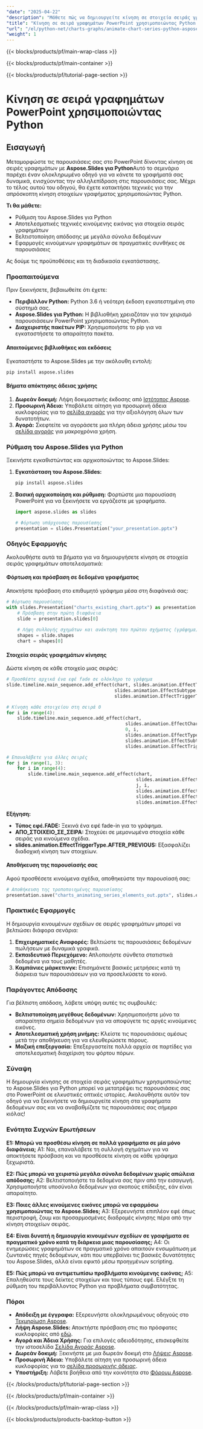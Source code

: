 ```yaml
---
"date": "2025-04-22"
"description": "Μάθετε πώς να δημιουργείτε κίνηση σε στοιχεία σειράς γραφημάτων σε παρουσιάσεις PowerPoint χρησιμοποιώντας το Aspose.Slides για Python. Βελτιώστε τα οπτικά στοιχεία των δεδομένων σας και αλληλεπιδράστε αποτελεσματικά με το κοινό σας."
"title": "Κίνηση σε σειρά γραφημάτων PowerPoint χρησιμοποιώντας Python - Ένας οδηγός με το Aspose.Slides"
"url": "/el/python-net/charts-graphs/animate-chart-series-python-aspose-slides-tutorial/"
"weight": 1
---
```


{{< blocks/products/pf/main-wrap-class >}}

{{< blocks/products/pf/main-container >}}

{{< blocks/products/pf/tutorial-page-section >}}
# Κίνηση σε σειρά γραφημάτων PowerPoint χρησιμοποιώντας Python

## Εισαγωγή

Μεταμορφώστε τις παρουσιάσεις σας στο PowerPoint δίνοντας κίνηση σε σειρές γραφημάτων με **Aspose.Slides για Python**Αυτό το σεμινάριο παρέχει έναν ολοκληρωμένο οδηγό για να κάνετε τα γραφήματά σας δυναμικά, ενισχύοντας την αλληλεπίδραση στις παρουσιάσεις σας. Μέχρι το τέλος αυτού του οδηγού, θα έχετε κατακτήσει τεχνικές για την απρόσκοπτη κίνηση στοιχείων γραφήματος χρησιμοποιώντας Python.

**Τι θα μάθετε:**
- Ρύθμιση του Aspose.Slides για Python
- Αποτελεσματικές τεχνικές κινούμενης εικόνας για στοιχεία σειράς γραφημάτων
- Βελτιστοποίηση απόδοσης με μεγάλα σύνολα δεδομένων
- Εφαρμογές κινούμενων γραφημάτων σε πραγματικές συνθήκες σε παρουσιάσεις

Ας δούμε τις προϋποθέσεις και τη διαδικασία εγκατάστασης.

### Προαπαιτούμενα
Πριν ξεκινήσετε, βεβαιωθείτε ότι έχετε:

- **Περιβάλλον Python:** Python 3.6 ή νεότερη έκδοση εγκατεστημένη στο σύστημά σας.
- **Aspose.Slides για Python:** Η βιβλιοθήκη χρειαζόταν για τον χειρισμό παρουσιάσεων PowerPoint χρησιμοποιώντας Python.
- **Διαχειριστής πακέτων PIP:** Χρησιμοποιήστε το pip για να εγκαταστήσετε τα απαραίτητα πακέτα.

#### Απαιτούμενες βιβλιοθήκες και εκδόσεις
Εγκαταστήστε το Aspose.Slides με την ακόλουθη εντολή:
```bash
pip install aspose.slides
```

#### Βήματα απόκτησης άδειας χρήσης
1. **Δωρεάν δοκιμή:** Λήψη δοκιμαστικής έκδοσης από [Ιστότοπος Aspose](https://releases.aspose.com/slides/python-net/).
2. **Προσωρινή Άδεια:** Υποβάλετε αίτηση για προσωρινή άδεια κυκλοφορίας για το [σελίδα αγοράς](https://purchase.aspose.com/temporary-license/) για την αξιολόγηση όλων των δυνατοτήτων.
3. **Αγορά:** Σκεφτείτε να αγοράσετε μια πλήρη άδεια χρήσης μέσω του [σελίδα αγοράς](https://purchase.aspose.com/buy) για μακροχρόνια χρήση.

### Ρύθμιση του Aspose.Slides για Python
Ξεκινήστε εγκαθιστώντας και αρχικοποιώντας το Aspose.Slides:

1. **Εγκατάσταση του Aspose.Slides:**
   ```bash
   pip install aspose.slides
   ```
2. **Βασική αρχικοποίηση και ρύθμιση:**
   Φορτώστε μια παρουσίαση PowerPoint για να ξεκινήσετε να εργάζεστε με γραφήματα.
   
   ```python
   import aspose.slides as slides

   # Φόρτωση υπάρχουσας παρουσίασης
   presentation = slides.Presentation("your_presentation.pptx")
   ```

### Οδηγός Εφαρμογής
Ακολουθήστε αυτά τα βήματα για να δημιουργήσετε κίνηση σε στοιχεία σειράς γραφημάτων αποτελεσματικά:

#### Φόρτωση και πρόσβαση σε δεδομένα γραφήματος
Αποκτήστε πρόσβαση στο επιθυμητό γράφημα μέσα στη διαφάνειά σας:

```python
# Φόρτωση παρουσίασης
with slides.Presentation("charts_existing_chart.pptx") as presentation:
    # Πρόσβαση στην πρώτη διαφάνεια
    slide = presentation.slides[0]
    
    # Λήψη συλλογής σχημάτων και ανάκτηση του πρώτου σχήματος (γράφημα)
    shapes = slide.shapes
    chart = shapes[0]
```

#### Στοιχεία σειράς γραφημάτων κίνησης
Δώστε κίνηση σε κάθε στοιχείο μιας σειράς:

```python
# Προσθέστε αρχικά ένα εφέ fade σε ολόκληρο το γράφημα
slide.timeline.main_sequence.add_effect(chart, slides.animation.EffectType.FADE, 
                                        slides.animation.EffectSubtype.NONE, 
                                        slides.animation.EffectTriggerType.AFTER_PREVIOUS)

# Κίνηση κάθε στοιχείου στη σειρά 0
for i in range(4):
    slide.timeline.main_sequence.add_effect(chart, 
                                            slides.animation.EffectChartMinorGroupingType.BY_ELEMENT_IN_SERIES,
                                            0, i, 
                                            slides.animation.EffectType.APPEAR,
                                            slides.animation.EffectSubtype.NONE,
                                            slides.animation.EffectTriggerType.AFTER_PREVIOUS)

# Επαναλάβετε για άλλες σειρές
for j in range(1, 3):
    for i in range(4):
        slide.timeline.main_sequence.add_effect(chart, 
                                                slides.animation.EffectChartMinorGroupingType.BY_ELEMENT_IN_SERIES,
                                                j, i, 
                                                slides.animation.EffectType.APPEAR,
                                                slides.animation.EffectSubtype.NONE,
                                                slides.animation.EffectTriggerType.AFTER_PREVIOUS)
```

**Εξήγηση:**
- **Τύπος εφέ.FADE:** Ξεκινά ένα εφέ fade-in για το γράφημα.
- **ΑΠΟ_ΣΤΟΙΧΕΙΟ_ΣΕ_ΣΕΙΡΑ:** Στοχεύει σε μεμονωμένα στοιχεία κάθε σειράς για κινούμενα σχέδια.
- **slides.animation.EffectTriggerType.AFTER_PREVIOUS:** Εξασφαλίζει διαδοχική κίνηση των στοιχείων.

#### Αποθήκευση της παρουσίασής σας
Αφού προσθέσετε κινούμενα σχέδια, αποθηκεύστε την παρουσίασή σας:

```python
# Αποθήκευση της τροποποιημένης παρουσίασης
presentation.save("charts_animating_series_elements_out.pptx", slides.export.SaveFormat.PPTX)
```

### Πρακτικές Εφαρμογές
Η δημιουργία κινουμένων σχεδίων σε σειρές γραφημάτων μπορεί να βελτιώσει διάφορα σενάρια:

1. **Επιχειρηματικές Αναφορές:** Βελτιώστε τις παρουσιάσεις δεδομένων πωλήσεων με δυναμικά γραφικά.
2. **Εκπαιδευτικό Περιεχόμενο:** Απλοποιήστε σύνθετα στατιστικά δεδομένα για τους μαθητές.
3. **Καμπάνιες μάρκετινγκ:** Επισημάνετε βασικές μετρήσεις κατά τη διάρκεια των παρουσιάσεων για να προσελκύσετε το κοινό.

### Παράγοντες Απόδοσης
Για βέλτιστη απόδοση, λάβετε υπόψη αυτές τις συμβουλές:
- **Βελτιστοποίηση μεγέθους δεδομένων:** Χρησιμοποιήστε μόνο τα απαραίτητα σημεία δεδομένων για να αποφύγετε τις αργές κινούμενες εικόνες.
- **Αποτελεσματική χρήση μνήμης:** Κλείστε τις παρουσιάσεις αμέσως μετά την αποθήκευση για να ελευθερώσετε πόρους.
- **Μαζική επεξεργασία:** Επεξεργαστείτε πολλά αρχεία σε παρτίδες για αποτελεσματική διαχείριση του φόρτου πόρων.

### Σύναψη
Η δημιουργία κίνησης σε στοιχεία σειράς γραφημάτων χρησιμοποιώντας το Aspose.Slides για Python μπορεί να μετατρέψει τις παρουσιάσεις σας στο PowerPoint σε ελκυστικές οπτικές ιστορίες. Ακολουθήστε αυτόν τον οδηγό για να ξεκινήσετε να δημιουργείτε κίνηση στα γραφήματα δεδομένων σας και να αναβαθμίζετε τις παρουσιάσεις σας σήμερα κιόλας!

### Ενότητα Συχνών Ερωτήσεων
**Ε1: Μπορώ να προσθέσω κίνηση σε πολλά γραφήματα σε μία μόνο διαφάνεια;**
A1: Ναι, επαναλάβετε τη συλλογή σχημάτων για να αποκτήσετε πρόσβαση και να προσθέσετε κίνηση σε κάθε γράφημα ξεχωριστά.

**Ε2: Πώς μπορώ να χειριστώ μεγάλα σύνολα δεδομένων χωρίς απώλεια απόδοσης;**
A2: Βελτιστοποιήστε τα δεδομένα σας πριν από την εισαγωγή. Χρησιμοποιήστε υποσύνολα δεδομένων για σκοπούς επίδειξης, εάν είναι απαραίτητο.

**Ε3: Ποιες άλλες κινούμενες εικόνες μπορώ να εφαρμόσω χρησιμοποιώντας το Aspose.Slides;**
A3: Εξερευνήστε επιπλέον εφέ όπως περιστροφή, ζουμ και προσαρμοσμένες διαδρομές κίνησης πέρα από την κίνηση στοιχείων σειράς.

**Ε4: Είναι δυνατή η δημιουργία κινουμένων σχεδίων σε γραφήματα σε πραγματικό χρόνο κατά τη διάρκεια μιας παρουσίασης;**
A4: Οι ενημερώσεις γραφημάτων σε πραγματικό χρόνο απαιτούν ενσωμάτωση με ζωντανές πηγές δεδομένων, κάτι που υπερβαίνει τις βασικές δυνατότητες του Aspose.Slides, αλλά είναι εφικτό μέσω προηγμένων scripting.

**Ε5: Πώς μπορώ να αντιμετωπίσω προβλήματα κινούμενης εικόνας;**
A5: Επαληθεύστε τους δείκτες στοιχείων και τους τύπους εφέ. Ελέγξτε τη ρύθμιση του περιβάλλοντος Python για προβλήματα συμβατότητας.

### Πόροι
- **Απόδειξη με έγγραφα:** Εξερευνήστε ολοκληρωμένους οδηγούς στο [Τεκμηρίωση Aspose](https://reference.aspose.com/slides/python-net/).
- **Λήψη Aspose.Slides:** Αποκτήστε πρόσβαση στις πιο πρόσφατες κυκλοφορίες από [εδώ](https://releases.aspose.com/slides/python-net/).
- **Αγορά και Άδεια Χρήσης:** Για επιλογές αδειοδότησης, επισκεφθείτε την ιστοσελίδα [Σελίδα Αγοράς Aspose](https://purchase.aspose.com/buy).
- **Δωρεάν δοκιμή:** Ξεκινήστε με μια δωρεάν δοκιμή στο [Λήψεις Aspose](https://releases.aspose.com/slides/python-net/).
- **Προσωρινή Άδεια:** Υποβάλετε αίτηση για προσωρινή άδεια κυκλοφορίας για το [σελίδα προσωρινής άδειας](https://purchase.aspose.com/temporary-license/).
- **Υποστήριξη:** Λάβετε βοήθεια από την κοινότητα στο [Φόρουμ Aspose](https://forum.aspose.com/c/slides/11).

{{< /blocks/products/pf/tutorial-page-section >}}

{{< /blocks/products/pf/main-container >}}

{{< /blocks/products/pf/main-wrap-class >}}

{{< blocks/products/products-backtop-button >}}